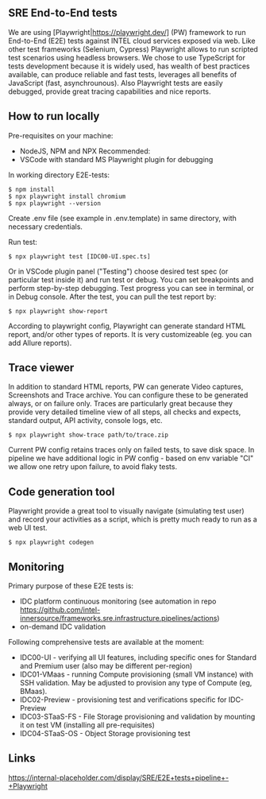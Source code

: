 ## SRE End-to-End tests

We are using [Playwright|https://playwright.dev/] (PW) framework to run End-to-End (E2E) tests against INTEL cloud services exposed via web. Like other test frameworks (Selenium, Cypress) Playwright allows to run scripted test scenarios using headless browsers. We chose to use TypeScript for tests development because it is widely used, has wealth of best practices available, can produce reliable and fast tests, leverages all benefits of JavaScript (fast, asynchrounous).
Also Playwright tests are easily debugged, provide great tracing capabilities and nice reports.

## How to run locally

Pre-requisites on your machine:
- NodeJS, NPM and NPX
Recommended:
- VSCode with standard MS Playwright plugin for debugging

In working directory E2E-tests:
```
$ npm install
$ npx playwright install chromium
$ npx playwright --version
```

Create .env file (see example in .env.template) in same directory, with necessary credentials.

Run test:
```
$ npx playwright test [IDC00-UI.spec.ts]
```
Or in VSCode plugin panel ("Testing") choose desired test spec (or particular test inside it) and run test or debug. You can set breakpoints and perform step-by-step debugging. Test progress you can see in terminal, or in Debug console.
After the test, you can pull the test report by:
```
$ npx playwright show-report
```
According to playwright config, Playwright can generate standard HTML report, and/or other types of reports. It is very customizeable (eg. you can add Allure reports).

## Trace viewer
In addition to standard HTML reports, PW can generate Video captures, Screenshots and Trace archive.
You can configure these to be generated always, or on failure only. Traces are particularly great because they provide very detailed timeline view of all steps, all checks and expects, standard output, API activity, console logs, etc.
```
$ npx playwright show-trace path/to/trace.zip
```
Current PW config retains traces only on failed tests, to save disk space. In pipeline we have additional logic in PW config - based on env variable "CI" we allow one retry upon failure, to avoid flaky tests.

## Code generation tool
Playwright provide a great tool to visually navigate (simulating test user) and record your activities as a script, which is pretty much ready to run as a web UI test.
```
$ npx playwright codegen
```

## Monitoring
Primary purpose of these E2E tests is:
- IDC platform continuous monitoring (see automation in repo https://github.com/intel-innersource/frameworks.sre.infrastructure.pipelines/actions)
- on-demand IDC validation

Following comprehensive tests are available at the moment:
- IDC00-UI - verifying all UI features, including specific ones for Standard and Premium user (also may be different per-region)
- IDC01-VMaas - running Compute provisioning (small VM instance) with SSH validation. May be adjusted to provision any type of Compute (eg, BMaas).
- IDC02-Preview - provisioning test and verifications specific for IDC-Preview
- IDC03-STaaS-FS - File Storage provisioning and validation by mounting it on test VM (installing all pre-requisites)
- IDC04-STaaS-OS - Object Storage provisioning test

## Links
https://internal-placeholder.com/display/SRE/E2E+tests+pipeline+-+Playwright
